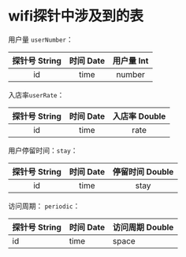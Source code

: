 # wifi探针中涉及到的表

用户量 `userNumber`：

| 探针号 String | 时间 Date | 用户量 Int |
| :--------: | :-----: | :-----: |
|     id     |  time   | number  |

入店率`userRate`：

| 探针号 String | 时间 Date | 入店率 Double |
| :--------: | :-----: | :--------: |
|     id     |  time   |    rate    |

用户停留时间：`stay`：

| 探针号 String | 时间 Date | 停留时间 Double |
| :--------: | :-----: | :---------: |
|     id     |  time   |    stay     |

访问周期： `periodic`：

| 探针号 String | 时间 Date | 访问周期 Double |
| ---------- | ------- | ----------- |
| id         | time    | space       |


